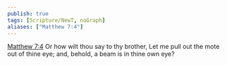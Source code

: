```yaml
---
publish: true
tags: [Scripture/NewT, noGraph]
aliases: ["Matthew 7:4"]
---
```

[Matthew 7:4](https://churchofjesuschrist.org/study/scriptures/nt/matt/7?lang=eng&id=p4#p4) Or how wilt thou say to thy brother, Let me pull out the mote out of thine eye; and, behold, a beam is in thine own eye?
